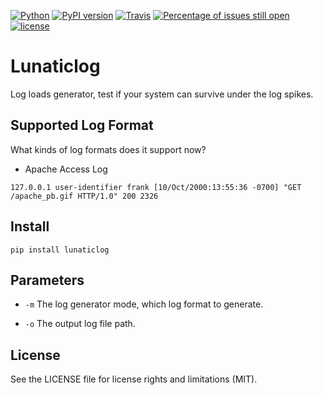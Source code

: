 [![Python](https://img.shields.io/badge/python-3.4%2C%203.5%2C%203.6-blue.svg)](https://travis-ci.org/xuwenyihust/Visor)
[![PyPI version](https://badge.fury.io/py/lunaticlog.svg)](https://badge.fury.io/py/lunaticlog)
[![Travis](https://travis-ci.org/xuwenyihust/lunaticlog.svg?branch=master)](https://travis-ci.org/xuwenyihust/lunaticlog)
[![Percentage of issues still open](http://isitmaintained.com/badge/open/xuwenyihust/lunaticlog.svg)](http://isitmaintained.com/project/xuwenyihust/lunaticlog "Percentage of issues still open")
[![license](https://img.shields.io/github/license/mashape/apistatus.svg?maxAge=2592000)](https://github.com/xuwenyihust/Visor/blob/master/LICENSE)


# Lunaticlog
Log loads generator, test if your system can survive under the log spikes.


## Supported Log Format
What kinds of log formats does it support now?

* Apache Access Log

`127.0.0.1 user-identifier frank [10/Oct/2000:13:55:36 -0700] "GET /apache_pb.gif HTTP/1.0" 200 2326`


## Install

`pip install lunaticlog`


## Parameters

* `-m` The log generator mode, which log format to generate.

* `-o` The output log file path.


## License
See the LICENSE file for license rights and limitations (MIT).

